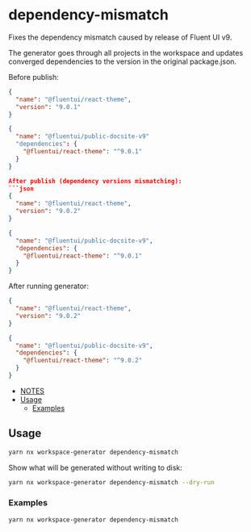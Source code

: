 # dependency-mismatch

Fixes the dependency mismatch caused by release of Fluent UI v9.

The generator goes through all projects in the workspace and updates converged dependencies to the version
in the original package.json.

Before publish:

````json
{
  "name": "@fluentui/react-theme",
  "version": "9.0.1"
}

{
  "name": "@fluentui/public-docsite-v9"
  "dependencies": {
    "@fluentui/react-theme": "^9.0.1"
  }
}

After publish (dependency versions mismatching):
```json
{
  "name": "@fluentui/react-theme",
  "version": "9.0.2"
}

{
  "name": "@fluentui/public-docsite-v9",
  "dependencies": {
    "@fluentui/react-theme": "^9.0.1"
  }
}
````

After running generator:

```json
{
  "name": "@fluentui/react-theme",
  "version": "9.0.2"
}

{
  "name": "@fluentui/public-docsite-v9",
  "dependencies": {
    "@fluentui/react-theme": "^9.0.2"
  }
}
```

<!-- toc -->

- [NOTES](#notes)
- [Usage](#usage)
  - [Examples](#examples)
  <!-- tocstop -->

## Usage

```sh
yarn nx workspace-generator dependency-mismatch
```

Show what will be generated without writing to disk:

```sh
yarn nx workspace-generator dependency-mismatch --dry-run
```

### Examples

```sh
yarn nx workspace-generator dependency-mismatch
```
